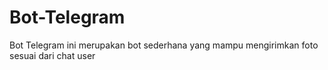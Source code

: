 # Bot-Telegram
Bot Telegram ini merupakan bot sederhana yang mampu mengirimkan foto sesuai dari chat user 

